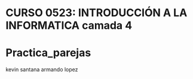 # CURSO 0523: INTRODUCCIÓN A LA INFORMATICA camada 4 
# Practica_parejas
kevin santana 
armando lopez

